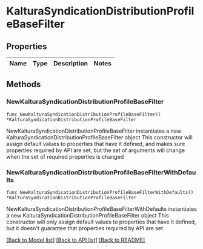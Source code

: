 # KalturaSyndicationDistributionProfileBaseFilter

## Properties

Name | Type | Description | Notes
------------ | ------------- | ------------- | -------------

## Methods

### NewKalturaSyndicationDistributionProfileBaseFilter

`func NewKalturaSyndicationDistributionProfileBaseFilter() *KalturaSyndicationDistributionProfileBaseFilter`

NewKalturaSyndicationDistributionProfileBaseFilter instantiates a new KalturaSyndicationDistributionProfileBaseFilter object
This constructor will assign default values to properties that have it defined,
and makes sure properties required by API are set, but the set of arguments
will change when the set of required properties is changed

### NewKalturaSyndicationDistributionProfileBaseFilterWithDefaults

`func NewKalturaSyndicationDistributionProfileBaseFilterWithDefaults() *KalturaSyndicationDistributionProfileBaseFilter`

NewKalturaSyndicationDistributionProfileBaseFilterWithDefaults instantiates a new KalturaSyndicationDistributionProfileBaseFilter object
This constructor will only assign default values to properties that have it defined,
but it doesn't guarantee that properties required by API are set


[[Back to Model list]](../README.md#documentation-for-models) [[Back to API list]](../README.md#documentation-for-api-endpoints) [[Back to README]](../README.md)


